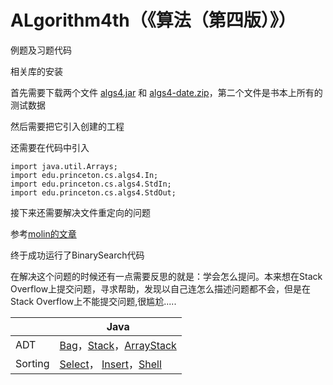 # ALgorithm4th（《算法（第四版）》）

例题及习题代码

相关库的安装

首先需要下载两个文件 [algs4.jar](https://pan.baidu.com/s/1eTZ9tWA) 和 [algs4-date.zip](https://pan.baidu.com/s/1eSRR8DO)，第二个文件是书本上所有的测试数据

然后需要把它引入创建的工程

还需要在代码中引入

```
import java.util.Arrays;
import edu.princeton.cs.algs4.In;
import edu.princeton.cs.algs4.StdIn;
import edu.princeton.cs.algs4.StdOut;

```

接下来还需要解决文件重定向的问题

参考[molin的文章](http://blog.csdn.net/molin4/article/details/55107246)

终于成功运行了BinarySearch代码

在解决这个问题的时候还有一点需要反思的就是：学会怎么提问。本来想在Stack Overflow上提交问题，寻求帮助，发现以自己连怎么描述问题都不会，但是在Stack Overflow上不能提交问题,很尴尬.....


|| Java | 
|---|---|
|ADT|[Bag](https://github.com/123xzy/ALgorithm4th/blob/master/base/Bag.java)，[Stack](https://github.com/123xzy/ALgorithm4th/blob/master/base/Stack.java)，[ArrayStack](https://github.com/123xzy/ALgorithm4th/blob/master/base/ArrayStack.java)|
|Sorting|[Select](https://github.com/123xzy/ALgorithm4th/blob/master/sort/Selection.java)， [Insert](https://github.com/123xzy/ALgorithm4th/blob/master/sort/Insertion.java)，[Shell](https://github.com/123xzy/ALgorithm4th/blob/master/sort/Shell.java)|

